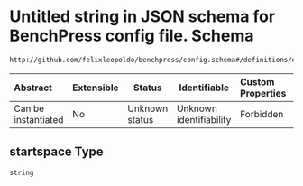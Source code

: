 # Untitled string in JSON schema for BenchPress config file. Schema

```txt
http://github.com/felixleopoldo/benchpress/config.schema#/definitions/order_mcmc/properties/startspace
```




| Abstract            | Extensible | Status         | Identifiable            | Custom Properties | Additional Properties | Access Restrictions | Defined In                                                               |
| :------------------ | ---------- | -------------- | ----------------------- | :---------------- | --------------------- | ------------------- | ------------------------------------------------------------------------ |
| Can be instantiated | No         | Unknown status | Unknown identifiability | Forbidden         | Allowed               | none                | [config.schema.json\*](../out/config.schema.json "open original schema") |

## startspace Type

`string`
